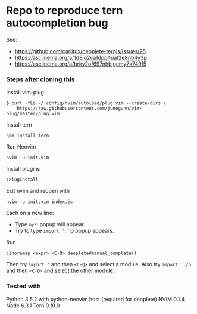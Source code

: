 # Repo to reproduce tern autocompletion bug

See:

- https://github.com/carlitux/deoplete-ternjs/issues/25
- https://asciinema.org/a/1d8jq2va1dpp4uat2e8nb4y3p
- https://asciinema.org/a/brkv2of697nhbigcmy7k749f5

### Steps after cloning this

Install vim-plug

```
$ curl -fLo ~/.config/nvim/autoload/plug.vim --create-dirs \
    https://raw.githubusercontent.com/junegunn/vim-plug/master/plug.vim
```

Install tern

```
npm install tern
```

Run Neovim

```
nvim -u init.vim
```

Install plugins

```
:PlugInstall
```

Exit nvim and reopen with

```
nvim -u init.vim index.js
```

Each on a new line:

- Type `myF`: popup will appear.
- Try to type `import '`: no popup appears.

Run

```
:inoremap <expr> <C-Q> deoplete#manual_complete()
```

Then try `import '` and then `<C-Q>` and select a module.
Also try `import './o` and then `<C-Q>` and select the other module.

### Tested with

Python 3.5.2 with python-neovim host (required for deoplete)
NVIM 0.1.4
Node 6.3.1
Tern 0.19.0
